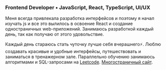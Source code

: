 ### Frontend Developer • JavaScript, React, TypeScript, UI/UX
  Меня всегда привлекала разработка интерфейсов и поэтому я начал изучать js и все это
вылилось в освоение React и создание одностраничных web-приложений. Занимаюсь разработкой каждый день,
так как получаю от этого удовольствие.

  Каждый день стараюсь стать чуточку лучше себя вчерашнего⚡. Люблю создавать красивые и удобные интерфейсы, 
путешествовать и заниматься в тренажерном зале. Параллельно обучению занимаюсь алгоритмами и SQL-запросами на [Leetcode](https://leetcode.com/Danya_1/ "Leetcode"). [Многостраничный сайт](https://danyait.github.io/ "Многостраничный сайт").


